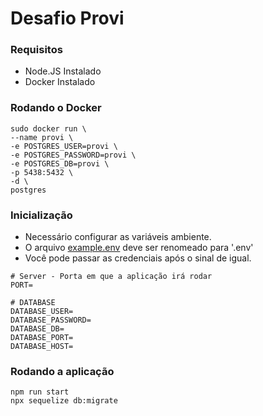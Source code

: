 # Desafio Provi

### Requisitos

- Node.JS Instalado
- Docker Instalado

### Rodando o Docker

```
sudo docker run \
--name provi \
-e POSTGRES_USER=provi \
-e POSTGRES_PASSWORD=provi \
-e POSTGRES_DB=provi \
-p 5438:5432 \
-d \
postgres
```

### Inicialização

- Necessário configurar as variáveis ambiente.
- O arquivo <a href="https://github.com/miroswd/provi-challenge/blob/master/example.env">example.env</a> deve ser renomeado para '.env'
- Você pode passar as credenciais após o sinal de igual.

```
# Server - Porta em que a aplicação irá rodar
PORT=

# DATABASE
DATABASE_USER=
DATABASE_PASSWORD=
DATABASE_DB=
DATABASE_PORT=
DATABASE_HOST=
```

### Rodando a aplicação
```
npm run start
npx sequelize db:migrate
```

<!-- Todos os dados do usuário, são únicos -->
